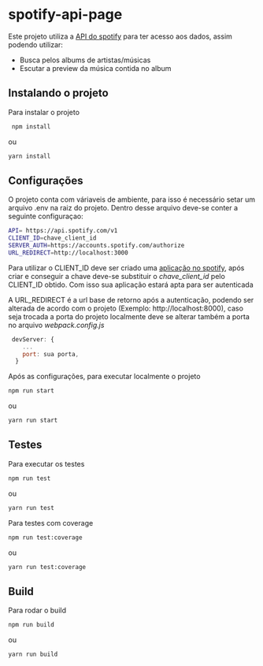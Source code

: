 # spotify-api-page

Este projeto utiliza a [API do spotify](https://developer.spotify.com/documentation/web-api/reference/#/) para ter acesso aos dados, assim podendo utilizar:

- Busca pelos albums de artistas/músicas
- Escutar a preview da música contida no album

## Instalando o projeto

Para instalar o projeto

```sh
 npm install
```

ou

```sh
yarn install
```

## Configurações

O projeto conta com váriaveis de ambiente, para isso é necessário setar um arquivo .env na raiz do projeto. Dentro desse arquivo deve-se conter a seguinte configuraçao:

```sh
API= https://api.spotify.com/v1
CLIENT_ID=chave_client_id
SERVER_AUTH=https://accounts.spotify.com/authorize
URL_REDIRECT=http://localhost:3000
```

Para utilizar o CLIENT_ID deve ser criado uma [aplicação no spotify](https://developer.spotify.com/documentation/general/guides/authorization/app-settings/), após criar e conseguir a chave deve-se substituir o <i>chave_client_id</i> pelo CLIENT_ID obtido. Com isso sua aplicação estará apta para ser autenticada

A URL_REDIRECT é a url base de retorno após a autenticação, podendo ser alterada de acordo com o projeto (Exemplo: http<span>://</span>localhost:8000), caso seja trocada a porta do projeto localmente deve se alterar também a porta no arquivo <i>webpack.config.js</i>

```javascript
 devServer: {
    ...
    port: sua porta,
  }
```

Após as configurações, para executar localmente o projeto

```sh
npm run start
```

ou

```sh
yarn run start
```

## Testes

Para executar os testes

```sh
npm run test
```

ou

```sh
yarn run test
```

Para testes com coverage

```sh
npm run test:coverage
```

ou

```sh
yarn run test:coverage
```

## Build

Para rodar o build

```sh
npm run build
```

ou

```sh
yarn run build
```
